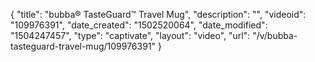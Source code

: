 {
    "title": "bubba&reg; TasteGuard&trade; Travel Mug",
    "description": "",
    "videoid": "109976391",
    "date_created": "1502520064",
    "date_modified": "1504247457",
    "type": "captivate",
    "layout": "video",
    "url": "\/v\/bubba-tasteguard-travel-mug\/109976391"
}